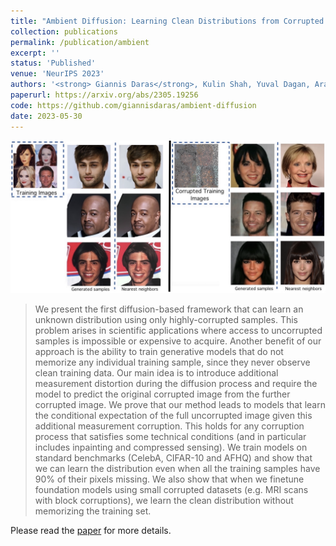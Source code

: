 ```yaml
---
title: "Ambient Diffusion: Learning Clean Distributions from Corrupted Data"
collection: publications
permalink: /publication/ambient
excerpt: ''
status: 'Published'
venue: 'NeurIPS 2023'
authors: '<strong> Giannis Daras</strong>, Kulin Shah, Yuval Dagan, Aravind Gollakota, Alexandros G. Dimakis, Adam Klivans'
paperurl: https://arxiv.org/abs/2305.19256
code: https://github.com/giannisdaras/ambient-diffusion
date: 2023-05-30
---
```


![](../images/ambient.png)

> We present the first diffusion-based framework that can learn an unknown distribution using only highly-corrupted samples. This problem arises in scientific applications where access to uncorrupted samples is impossible or expensive to acquire. Another benefit of our approach is the ability to train generative models that do not memorize any individual training sample, since they never observe clean training data. Our main idea is to introduce additional measurement distortion during the diffusion process and require the model to predict the original corrupted image from the further corrupted image. We prove that our method leads to models that learn the conditional expectation of the full uncorrupted image given this additional measurement corruption. This holds for any corruption process that satisfies some technical conditions (and in particular includes inpainting and compressed sensing). We train models on standard benchmarks (CelebA, CIFAR-10 and AFHQ) and show that we can learn the distribution even when all the training samples have 90% of their pixels missing. We also show that when we finetune foundation models using small corrupted datasets (e.g. MRI scans with block corruptions), we learn the clean distribution without memorizing the training set.



Please read the [paper](https://arxiv.org/abs/2305.19256) for more details.
